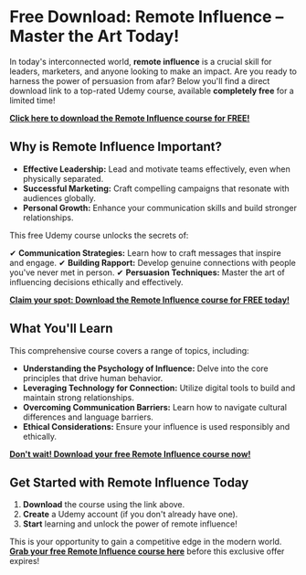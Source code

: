 # Free Download: Remote Influence – Master the Art Today!

In today's interconnected world, **remote influence** is a crucial skill for leaders, marketers, and anyone looking to make an impact. Are you ready to harness the power of persuasion from afar? Below you'll find a direct download link to a top-rated Udemy course, available **completely free** for a limited time!

[**Click here to download the Remote Influence course for FREE!**](https://udemywork.com/remote-influence)

## Why is Remote Influence Important?

*   **Effective Leadership:** Lead and motivate teams effectively, even when physically separated.
*   **Successful Marketing:** Craft compelling campaigns that resonate with audiences globally.
*   **Personal Growth:** Enhance your communication skills and build stronger relationships.

This free Udemy course unlocks the secrets of:

✔ **Communication Strategies:** Learn how to craft messages that inspire and engage.
✔ **Building Rapport:** Develop genuine connections with people you've never met in person.
✔ **Persuasion Techniques:** Master the art of influencing decisions ethically and effectively.

[**Claim your spot: Download the Remote Influence course for FREE today!**](https://udemywork.com/remote-influence)

## What You'll Learn

This comprehensive course covers a range of topics, including:

*   **Understanding the Psychology of Influence:** Delve into the core principles that drive human behavior.
*   **Leveraging Technology for Connection:** Utilize digital tools to build and maintain strong relationships.
*   **Overcoming Communication Barriers:** Learn how to navigate cultural differences and language barriers.
*   **Ethical Considerations:** Ensure your influence is used responsibly and ethically.

[**Don't wait! Download your free Remote Influence course now!**](https://udemywork.com/remote-influence)

## Get Started with Remote Influence Today

1.  **Download** the course using the link above.
2.  **Create** a Udemy account (if you don't already have one).
3.  **Start** learning and unlock the power of remote influence!

This is your opportunity to gain a competitive edge in the modern world. **[Grab your free Remote Influence course here](https://udemywork.com/remote-influence)** before this exclusive offer expires!
